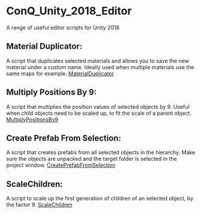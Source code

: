 # ConQ_Unity_2018_Editor
A range of useful editor scripts for Unity 2018

## Material Duplicator:
A script that duplicates selected materials and allows you to save the new material under a custom name. Ideally used when multiple materials use the same maps for example. [MaterialDuplicator](https://github.com/ConQode/ConQ_Unity_2018_Editor/blob/main/Assets/Editor/MaterialDuplicator.cs)

## Multiply Positions By 9:
A script that multiplies the position values of selected objects by 9. Useful when child objects need to be scaled up, to fit the scale of a parent object. [MultiplyPositionsBy9](https://github.com/ConQode/ConQ_Unity_2018_Editor/blob/main/Assets/Editor/MultiplyPositionsBy9.cs)

## Create Prefab From Selection:
A script that creates prefabs from all selected objects in the hierarchy. Make sure the objects are unpacked and the target folder is selected in the project window. [CreatePrefabFromSelection](https://github.com/ConQode/ConQ_Unity_2018_Editor/blob/main/Assets/Editor/CreatePrefabFromSelection.cs)

## ScaleChildren:
A script to scale up the first generation of children of an selected object, by the factor 9. [ScaleChildren](https://github.com/ConQode/ConQ_Unity_2018_Editor/blob/main/Assets/Editor/ScaleChildren.cs)
